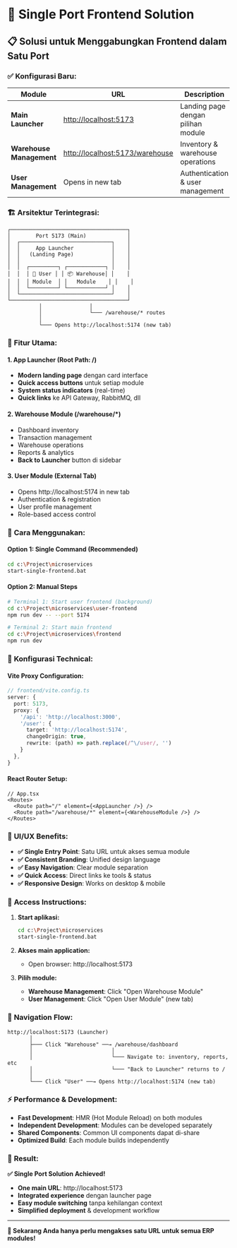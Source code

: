 # 🚀 Single Port Frontend Solution

## 📋 **Solusi untuk Menggabungkan Frontend dalam Satu Port**

### ✅ **Konfigurasi Baru:**

| Module | URL | Description |
|--------|-----|-------------|
| **Main Launcher** | [http://localhost:5173](http://localhost:5173) | Landing page dengan pilihan module |
| **Warehouse Management** | [http://localhost:5173/warehouse](http://localhost:5173/warehouse) | Inventory & warehouse operations |
| **User Management** | Opens in new tab | Authentication & user management |

### 🏗️ **Arsitektur Terintegrasi:**

```
┌─────────────────────────────────────┐
│        Port 5173 (Main)             │
│  ┌─────────────────────────────┐    │
│  │     App Launcher            │    │
│  │   (Landing Page)            │    │
│  │                             │    │
│  │  ┌─────────┐ ┌────────────┐ │    │
│  │  │ 👥 User │ │ 📦 Warehouse│ │    │
│  │  │ Module  │ │   Module    │ │    │
│  │  └─────────┘ └────────────┘ │    │
│  └─────────────────────────────┘    │
└─────────────────────────────────────┘
          │               │
          │               └─── /warehouse/* routes
          │
          └─── Opens http://localhost:5174 (new tab)
```

### 🎯 **Fitur Utama:**

#### 1. **App Launcher (Root Path: /)**
- **Modern landing page** dengan card interface
- **Quick access buttons** untuk setiap module
- **System status indicators** (real-time)
- **Quick links** ke API Gateway, RabbitMQ, dll

#### 2. **Warehouse Module (/warehouse/*)**
- Dashboard inventory
- Transaction management
- Warehouse operations
- Reports & analytics
- **Back to Launcher** button di sidebar

#### 3. **User Module (External Tab)**
- Opens http://localhost:5174 in new tab
- Authentication & registration
- User profile management
- Role-based access control

### 🚀 **Cara Menggunakan:**

#### **Option 1: Single Command (Recommended)**
```bash
cd c:\Project\microservices
start-single-frontend.bat
```

#### **Option 2: Manual Steps**
```bash
# Terminal 1: Start user frontend (background)
cd c:\Project\microservices\user-frontend
npm run dev -- --port 5174

# Terminal 2: Start main frontend
cd c:\Project\microservices\frontend  
npm run dev
```

### 🔧 **Konfigurasi Technical:**

#### **Vite Proxy Configuration:**
```typescript
// frontend/vite.config.ts
server: {
  port: 5173,
  proxy: {
    '/api': 'http://localhost:3000',
    '/user': {
      target: 'http://localhost:5174',
      changeOrigin: true,
      rewrite: (path) => path.replace(/^\/user/, '')
    }
  },
}
```

#### **React Router Setup:**
```tsx
// App.tsx
<Routes>
  <Route path="/" element={<AppLauncher />} />
  <Route path="/warehouse/*" element={<WarehouseModule />} />
</Routes>
```

### 🎨 **UI/UX Benefits:**

- **✅ Single Entry Point**: Satu URL untuk akses semua module
- **✅ Consistent Branding**: Unified design language
- **✅ Easy Navigation**: Clear module separation
- **✅ Quick Access**: Direct links ke tools & status
- **✅ Responsive Design**: Works on desktop & mobile

### 📱 **Access Instructions:**

1. **Start aplikasi:**
   ```bash
   cd c:\Project\microservices
   start-single-frontend.bat
   ```

2. **Akses main application:**
   - Open browser: http://localhost:5173

3. **Pilih module:**
   - **Warehouse Management**: Click "Open Warehouse Module" 
   - **User Management**: Click "Open User Module" (new tab)

### 🔄 **Navigation Flow:**

```
http://localhost:5173 (Launcher)
       │
       ├─── Click "Warehouse" ──→ /warehouse/dashboard
       │                         │
       │                         └─── Navigate to: inventory, reports, etc
       │                         └─── "Back to Launcher" returns to /
       │
       └─── Click "User" ──→ Opens http://localhost:5174 (new tab)
```

### ⚡ **Performance & Development:**

- **Fast Development**: HMR (Hot Module Reload) on both modules
- **Independent Development**: Modules can be developed separately
- **Shared Components**: Common UI components dapat di-share
- **Optimized Build**: Each module builds independently

### 🎊 **Result:**

**✅ Single Port Solution Achieved!**
- **One main URL**: http://localhost:5173
- **Integrated experience** dengan launcher page
- **Easy module switching** tanpa kehilangan context
- **Simplified deployment** & development workflow

---

**🚀 Sekarang Anda hanya perlu mengakses satu URL untuk semua ERP modules!**
